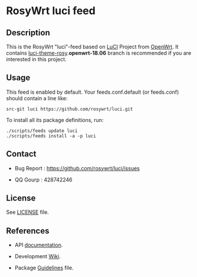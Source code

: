 # RosyWrt luci feed

## Description

This is the RosyWrt "luci"-feed based on [LuCI](https://github.com/openwrt/luci) Project from [OpenWrt](https://github.com/openwrt/openwrt). It contains [luci-theme-rosy](https://github.com/rosywrt/luci-theme-rosy).**openwrt-18.06** branch is recommended if you are interested in this project.

## Usage

This feed is enabled by default. Your feeds.conf.default (or feeds.conf) should contain a line like:
```
src-git luci https://github.com/rosywrt/luci.git
```

To install all its package definitions, run:
```
./scripts/feeds update luci
./scripts/feeds install -a -p luci
```

## Contact
* Bug Report : https://github.com/rosywrt/luci/issues

* QQ Gourp : 428742246

## License

See [LICENSE](LICENSE) file.

## References
* API [documentation](http://htmlpreview.github.io/?http://raw.githubusercontent.com/openwrt/luci/master/documentation/api/index.html).

* Development [Wiki](https://github.com/openwrt/luci/wiki).

* Package [Guidelines](CONTRIBUTING.md) file.
